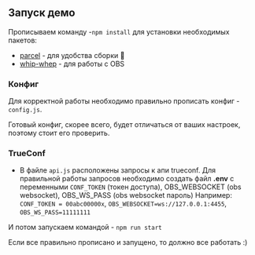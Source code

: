 ## Запуск демо

Прописываем команду -`npm install` для установки необходимых пакетов:

- [parcel](https://parceljs.org/) - для удобства сборки 🙈
- [whip-whep](https://www.npmjs.com/package/whip-whep) - для работы с OBS

### Конфиг

Для корректной работы необходимо правильно прописать конфиг -  `config.js`.

Готовый конфиг, скорее всего, будет отличаться от ваших настроек, поэтому стоит его проверить. 

### TrueConf

- В файле `api.js` расположены запросы к апи trueconf. Для правильной работы запросов необходимо создать файл **.env** c переменными `CONF_TOKEN` (токен доступа), OBS_WEBSOCKET (obs websocket), OBS_WS_PASS (obs websocket пароль)
Например: `CONF_TOKEN = 00abc00000x`, `OBS_WEBSOCKET=ws://127.0.0.1:4455`, `OBS_WS_PASS=11111111`


И потом запускаем командой -  `npm run start`

Если все правильно прописано и запущено, то должно все работать :)

